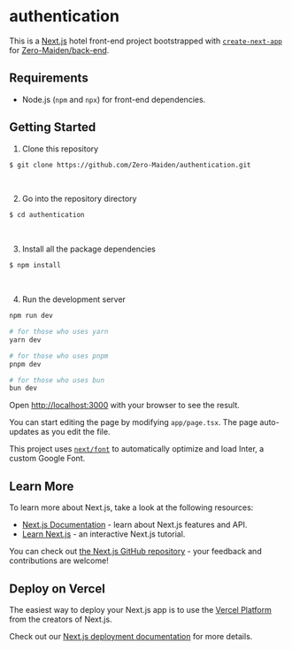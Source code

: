 <h1>authentication</h1>

This is a [Next.js](https://nextjs.org/) hotel front-end project bootstrapped with [`create-next-app`](https://github.com/vercel/next.js/tree/canary/packages/create-next-app) for [Zero-Maiden/back-end](https://github.com/Zero-Maiden/back-end).

## Requirements

* Node.js (`npm` and `npx`) for front-end dependencies.

## Getting Started

1. Clone this repository
```bash
$ git clone https://github.com/Zero-Maiden/authentication.git
```

<br>

2. Go into the repository directory
```bash
$ cd authentication
```

<br>

3. Install all the package dependencies
```bash
$ npm install
```

<br>

4. Run the development server
```bash
npm run dev

# for those who uses yarn
yarn dev

# for those who uses pnpm
pnpm dev

# for those who uses bun
bun dev
```

Open [http://localhost:3000](http://localhost:3000) with your browser to see the result.

You can start editing the page by modifying `app/page.tsx`. The page auto-updates as you edit the file.

This project uses [`next/font`](https://nextjs.org/docs/basic-features/font-optimization) to automatically optimize and load Inter, a custom Google Font.

## Learn More

To learn more about Next.js, take a look at the following resources:

- [Next.js Documentation](https://nextjs.org/docs) - learn about Next.js features and API.
- [Learn Next.js](https://nextjs.org/learn) - an interactive Next.js tutorial.

You can check out [the Next.js GitHub repository](https://github.com/vercel/next.js/) - your feedback and contributions are welcome!

## Deploy on Vercel

The easiest way to deploy your Next.js app is to use the [Vercel Platform](https://vercel.com/new?utm_medium=default-template&filter=next.js&utm_source=create-next-app&utm_campaign=create-next-app-readme) from the creators of Next.js.

Check out our [Next.js deployment documentation](https://nextjs.org/docs/deployment) for more details.
